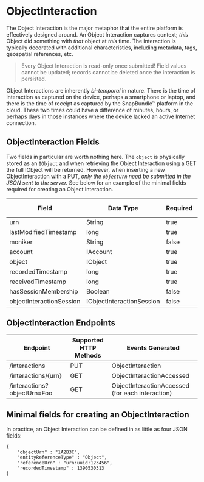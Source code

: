 # ObjectInteraction
The Object Interaction is the major metaphor that the entire platform is effectively designed around. An Object Interaction captures context; _this_ Object did something with _that_ object at _this_ time. The interaction is typically decorated with additional characteristics, including metadata, tags, geospatial references, etc. 

> Every Object Interaction is read-only once submitted! Field values cannot be updated; records cannot be deleted once the interaction is persisted.

Object Interactions are inherently _bi-temporal_ in nature. There is the time of interaction as captured on the device, perhaps a smartphone or laptop, and there is the time of receipt as captured by the SnapBundle™ platform in the cloud. These two times could have a difference of minutes, hours, or perhaps days in those instances where the device lacked an active Internet connection.

## ObjectInteraction Fields
Two fields in particular are worth nothing here. The `object` is physically stored as an `IObject` and when retrieving the Object Interaction using a GET the full IObject will be returned. However, when inserting a new ObjectInteraction with a PUT, _only the `objectUrn` need be submitted in the JSON sent to the server._ See below for an example of the minimal fields required for creating an Object Interaction.


Field | Data Type | Required | Can Update | Serialization Level | Default Value
------------ | ------------- | ------------ | ------------ | ------------ | ------------
urn | String  | true | false | Minimum | Generated
lastModifiedTimestamp | long   | true | false | Standard | Generated
moniker | String  | false | true | Standard | null
account | IAccount  | true | fase | Full | Generated |
object | IObject | true | false | Minimum |
recordedTimestamp | long | true | false | Standard |
receivedTimestamp | long | true | false | Full | Generated
hasSessionMembership | Boolean | false | false | Minimum |
objectInteractionSession | IObjectInteractionSession | false | false | Standard | null


## ObjectInteraction Endpoints

Endpoint | Supported HTTP Methods | Events Generated
------------ | ------------- | ------------
/interactions | PUT  | ObjectInteraction
/interactions/{urn} | GET | ObjectInteractionAccessed
/interactions?objectUrn=Foo | GET | ObjectInteractionAccessed (for each interaction)

## Minimal fields for creating an ObjectInteraction
In practice, an Object Interaction can be defined in as little as four JSON fields:

```
{
    "objectUrn" : "1A2B3C",
    "entityReferenceType" : "Object",
    "referenceUrn" : "urn:uuid:123456",
    "recordedTimestamp" : 1390530313
}
```